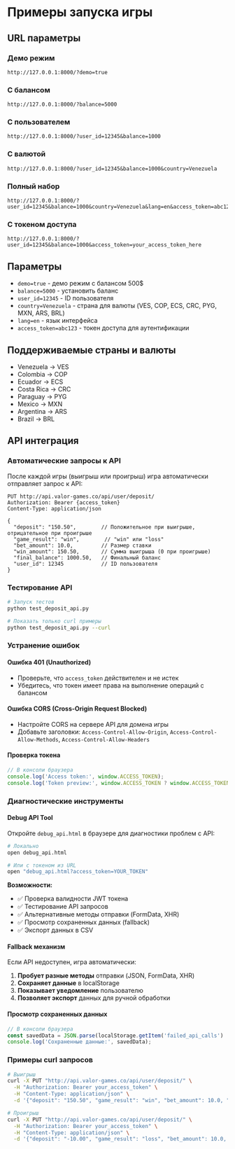 # Примеры запуска игры

## URL параметры

### Демо режим
```
http://127.0.0.1:8000/?demo=true
```

### С балансом
```
http://127.0.0.1:8000/?balance=5000
```

### С пользователем
```
http://127.0.0.1:8000/?user_id=12345&balance=1000
```

### С валютой
```
http://127.0.0.1:8000/?user_id=12345&balance=1000&country=Venezuela
```

### Полный набор
```
http://127.0.0.1:8000/?user_id=12345&balance=1000&country=Venezuela&lang=en&access_token=abc123
```

### С токеном доступа
```
http://127.0.0.1:8000/?user_id=12345&balance=1000&access_token=your_access_token_here
```

## Параметры

- `demo=true` - демо режим с балансом 500$
- `balance=5000` - установить баланс
- `user_id=12345` - ID пользователя
- `country=Venezuela` - страна для валюты (VES, COP, ECS, CRC, PYG, MXN, ARS, BRL)
- `lang=en` - язык интерфейса
- `access_token=abc123` - токен доступа для аутентификации

## Поддерживаемые страны и валюты

- Venezuela → VES
- Colombia → COP  
- Ecuador → ECS
- Costa Rica → CRC
- Paraguay → PYG
- Mexico → MXN
- Argentina → ARS
- Brazil → BRL

## API интеграция

### Автоматические запросы к API

После каждой игры (выигрыш или проигрыш) игра автоматически отправляет запрос к API:

```
PUT http://api.valor-games.co/api/user/deposit/
Authorization: Bearer {access_token}
Content-Type: application/json

{
  "deposit": "150.50",        // Положительное при выигрыше, отрицательное при проигрыше
  "game_result": "win",        // "win" или "loss"
  "bet_amount": 10.0,         // Размер ставки
  "win_amount": 150.50,       // Сумма выигрыша (0 при проигрыше)
  "final_balance": 1000.50,   // Финальный баланс
  "user_id": 12345            // ID пользователя
}
```

### Тестирование API

```bash
# Запуск тестов
python test_deposit_api.py

# Показать только curl примеры
python test_deposit_api.py --curl
```

### Устранение ошибок

#### Ошибка 401 (Unauthorized)
- Проверьте, что `access_token` действителен и не истек
- Убедитесь, что токен имеет права на выполнение операций с балансом

#### Ошибка CORS (Cross-Origin Request Blocked)
- Настройте CORS на сервере API для домена игры
- Добавьте заголовки: `Access-Control-Allow-Origin`, `Access-Control-Allow-Methods`, `Access-Control-Allow-Headers`

#### Проверка токена
```javascript
// В консоли браузера
console.log('Access token:', window.ACCESS_TOKEN);
console.log('Token preview:', window.ACCESS_TOKEN ? window.ACCESS_TOKEN.substring(0, 20) + '...' : 'none');
```

### Диагностические инструменты

#### Debug API Tool
Откройте `debug_api.html` в браузере для диагностики проблем с API:

```bash
# Локально
open debug_api.html

# Или с токеном из URL
open "debug_api.html?access_token=YOUR_TOKEN"
```

**Возможности:**
- ✅ Проверка валидности JWT токена
- ✅ Тестирование API запросов
- ✅ Альтернативные методы отправки (FormData, XHR)
- ✅ Просмотр сохраненных данных (fallback)
- ✅ Экспорт данных в CSV

#### Fallback механизм
Если API недоступен, игра автоматически:
1. **Пробует разные методы** отправки (JSON, FormData, XHR)
2. **Сохраняет данные** в localStorage
3. **Показывает уведомление** пользователю
4. **Позволяет экспорт** данных для ручной обработки

#### Просмотр сохраненных данных
```javascript
// В консоли браузера
const savedData = JSON.parse(localStorage.getItem('failed_api_calls') || '[]');
console.log('Сохраненные данные:', savedData);
```

### Примеры curl запросов

```bash
# Выигрыш
curl -X PUT "http://api.valor-games.co/api/user/deposit/" \
  -H "Authorization: Bearer your_access_token" \
  -H "Content-Type: application/json" \
  -d '{"deposit": "150.50", "game_result": "win", "bet_amount": 10.0, "win_amount": 150.50, "final_balance": 1000.50, "user_id": 12345}'

# Проигрыш
curl -X PUT "http://api.valor-games.co/api/user/deposit/" \
  -H "Authorization: Bearer your_access_token" \
  -H "Content-Type: application/json" \
  -d '{"deposit": "-10.00", "game_result": "loss", "bet_amount": 10.0, "win_amount": 0.0, "final_balance": 990.00, "user_id": 12345}'
```
